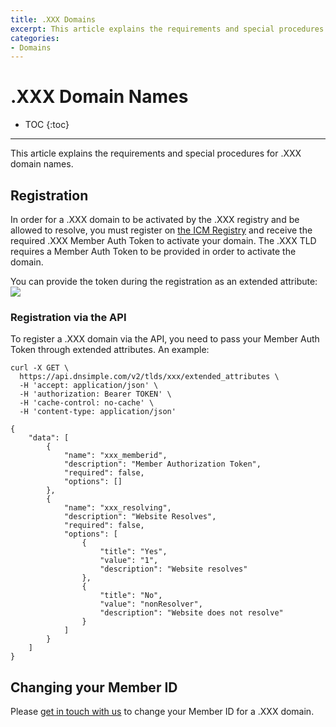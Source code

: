 ```yaml
---
title: .XXX Domains
excerpt: This article explains the requirements and special procedures for .XXX domain names.
categories:
- Domains
---
```


# .XXX Domain Names

* TOC
{:toc}

---

This article explains the requirements and special procedures for .XXX domain names.


## Registration
In order for a .XXX domain to be activated by the .XXX registry and be allowed to resolve, you must register on [the ICM Registry](http://icmregistry.com/about/sponsored-community/) and receive the required .XXX Member Auth Token to activate your domain. The .XXX TLD requires a Member Auth Token to be provided in order to activate the domain.

You can provide the token during the registration as an extended attribute:
![](/files/xxx-member-auth-token.png)

### Registration via the API
To register a .XXX domain via the API, you need to pass your Member Auth Token through extended attributes. An example:
```
curl -X GET \
  https://api.dnsimple.com/v2/tlds/xxx/extended_attributes \
  -H 'accept: application/json' \
  -H 'authorization: Bearer TOKEN' \
  -H 'cache-control: no-cache' \
  -H 'content-type: application/json'
```
```
{
    "data": [
        {
            "name": "xxx_memberid",
            "description": "Member Authorization Token",
            "required": false,
            "options": []
        },
        {
            "name": "xxx_resolving",
            "description": "Website Resolves",
            "required": false,
            "options": [
                {
                    "title": "Yes",
                    "value": "1",
                    "description": "Website resolves"
                },
                {
                    "title": "No",
                    "value": "nonResolver",
                    "description": "Website does not resolve"
                }
            ]
        }
    ]
}
```

## Changing your Member ID

Please [get in touch with us](https://dnsimple.com/contact) to change your Member ID for a .XXX domain.
